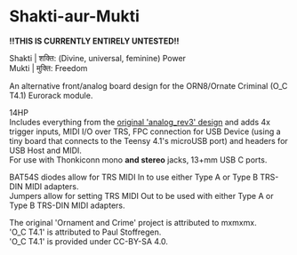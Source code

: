 # Shakti-aur-Mukti

**!!THIS IS CURRENTLY ENTIRELY UNTESTED!!**

Shakti | शक्ति: (Divine, universal, feminine) Power<br>
Mukti | मुक्ति: Freedom

An alternative front/analog board design for the ORN8/Ornate Criminal (O_C T4.1) Eurorack module.

14HP<br>
Includes everything from the [original 'analog_rev3' design](https://github.com/PaulStoffregen/O_C_T41) and adds 4x trigger inputs, MIDI I/O over TRS, FPC connection for USB Device (using a tiny board that connects to the Teensy 4.1's microUSB port) and headers for USB Host and MIDI.<br>
For use with Thonkiconn mono **and stereo** jacks, 13+mm USB C ports.

BAT54S diodes allow for TRS MIDI In to use either Type A or Type B TRS-DIN MIDI adapters.<br>
Jumpers allow for setting TRS MIDI Out to be used with either Type A or Type B TRS-DIN MIDI adapters.


The original 'Ornament and Crime' project is attributed to mxmxmx.<br>
'O_C T4.1' is attributed to Paul Stoffregen.<br>
'O_C T4.1' is provided under CC-BY-SA 4.0.<br>
